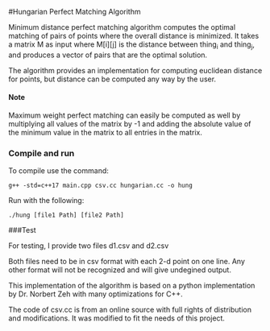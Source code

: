 #Hungarian Perfect Matching Algorithm


Minimum distance perfect matching algorithm computes the optimal matching of pairs of points where the overall distance is minimized. It takes a matrix M as input where M[i][j] is the distance between thing<sub>i</sub> and thing<sub>j</sub>, and produces a vector of pairs that are the optimal solution.

The algorithm provides an implementation for computing euclidean distance for points, but distance can be computed any way by the user.

#### Note
Maximum weight perfect matching can easily be computed as well by multiplying all values of the matrix by -1 and adding the absolute value of the minimum value in the matrix to all entries in the matrix.

### Compile and run

To compile use the command:
```
g++ -std=c++17 main.cpp csv.cc hungarian.cc -o hung
```
Run with the following:
```
./hung [file1 Path] [file2 Path]
```


###Test

For testing, I provide two files d1.csv and d2.csv

Both files need to be in csv format with each 2-d point on one line. Any other format will not be recognized and
will give undegined output.

This implementation of the algorithm is based on a python implementation by Dr. Norbert Zeh with many optimizations
for C++.

The code of csv.cc is from an online source with full rights of distribution and modifications. It was modified to fit
the needs of this project.
